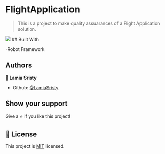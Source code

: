 # FlightApplication

> This is a project to make quality assuarances of a Flight Application solution.

<img src="images/nyt.png">
## Built With

-Robot Framework

## Authors

👤 **Lamia Sristy**

- Github: [@LamiaSristy](https://github.com/LamiaSristy)

## Show your support

Give a ⭐️ if you like this project!

## 📝 License

This project is [MIT](lic.url) licensed.
